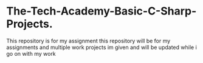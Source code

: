 # The-Tech-Academy-Basic-C-Sharp-Projects.
This repository is for my assignment
this repository will be for my assignments and multiple work projects im given and will be updated while i go on with my work
